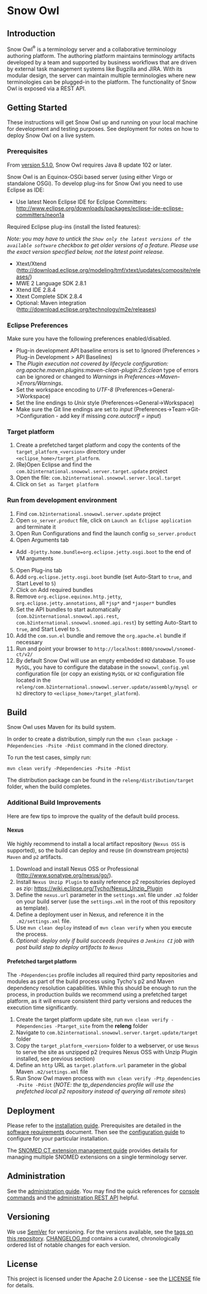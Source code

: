 # Snow Owl

## Introduction
Snow Owl<sup>®</sup> is a terminology server and a collaborative terminology authoring platform.  The authoring platform maintains terminology artifacts developed by a team and supported by business workflows that are driven by external task management systems like Bugzilla and JIRA.  With its modular design, the server can maintain multiple terminologies where new terminologies can be plugged-in to the platform.  The functionality of Snow Owl is exposed via a REST API.

## Getting Started

These instructions will get Snow Owl up and running on your local machine for development and testing purposes. See deployment for notes on how to deploy Snow Owl on a live system.

### Prerequisites

From [version 5.1.0](CHANGELOG.md#510), Snow Owl requires Java 8 update 102 or later.

Snow Owl is an Equinox-OSGi based server (using either Virgo or standalone OSGi). To develop plug-ins for Snow Owl you need to use Eclipse as IDE: 
* Use latest Neon Eclipse IDE for Eclipse Committers: http://www.eclipse.org/downloads/packages/eclipse-ide-eclipse-committers/neon1a

Required Eclipse plug-ins (install the listed features):

*Note: you may have to untick the `Show only the latest versions of the available software` checkbox to get older versions of a feature. Please use the exact version specified below, not the latest point release.*

* Xtext/Xtend (http://download.eclipse.org/modeling/tmf/xtext/updates/composite/releases/)
 * MWE 2 Language SDK 2.8.1
 * Xtend IDE 2.8.4
 * Xtext Complete SDK 2.8.4
* Optional: Maven integration (http://download.eclipse.org/technology/m2e/releases) 
 
### Eclipse Preferences

Make sure you have the following preferences enabled/disabled.
* Plug-in development API baseline errors is set to Ignored (Preferences > Plug-in Development > API Baselines)
* The *Plugin execution not covered by lifecycle configuration: org.apache.maven.plugins:maven-clean-plugin:2.5:clean* type of errors can be ignored or changed to *Warnings* in *Preferences->Maven->Errors/Warnings*.
* Set the workspace encoding to *UTF-8* (Preferences->General->Workspace)
* Set the line endings to *Unix* style (Preferences->General->Workspace)
* Make sure the Git line endings are set to *input* (Preferences->Team->Git->Configuration - add key if missing *core.autocrlf = input*)

### Target platform

1. Create a prefetched target platform and copy the contents of the `target_platform_<version>` directory under `<eclipse_home>/target_platform`.
2. (Re)Open Eclipse and find the `com.b2international.snowowl.server.target.update` project
3. Open the file: `com.b2international.snowowl.server.local.target`
4. Click on `Set as Target platform`

### Run from development environment

1. Find `com.b2international.snowowl.server.update` project
2. Open `so_server.product` file, click on `Launch an Eclipse application` and terminate it
3. Open Run Configurations and find the launch config `so_server.product`
4. Open Arguments tab
 * Add `-Djetty.home.bundle=org.eclipse.jetty.osgi.boot` to the end of VM arguments
5. Open Plug-ins tab
 1. Add `org.eclipse.jetty.osgi.boot` bundle (set Auto-Start to `true`, and Start Level to `5`)
 2. Click on Add required bundles
 3. Remove `org.eclipse.equinox.http.jetty`, `org.eclipse.jetty.annotations`, all `*jsp*` and `*jasper*` bundles
 4. Set the API bundles to start automatically (`com.b2international.snowowl.api.rest`, `com.b2international.snowowl.snomed.api.rest`) by setting Auto-Start to `true`, and Start Level to `5`.
 5. Add the `com.sun.el` bundle and remove the `org.apache.el` bundle if necessary
6. Run and point your browser to `http://localhost:8080/snowowl/snomed-ct/v2/`
7. By default Snow Owl will use an empty embedded `H2` database. To use `MySQL`, you have to configure the database in the `snowowl_config.yml` configuration file (or copy an existing `MySQL` or `H2` configuration file located in the `releng/com.b2international.snowowl.server.update/assembly/mysql or h2` directory to `<eclipse_home>/target_platform`).

## Build

Snow Owl uses Maven for its build system.

In order to create a distribution, simply run the `mvn clean package -Pdependencies -Psite -Pdist` command in the cloned directory.

To run the test cases, simply run:

    mvn clean verify -Pdependencies -Psite -Pdist

The distribution package can be found in the `releng/distribution/target` folder, when the build completes.

### Additional Build Improvements

Here are few tips to improve the quality of the default build process.

#### Nexus

We highly recommend to install a local artifact repository (`Nexus OSS` is supported), so the build can deploy and reuse (in downstream projects) `Maven` and `p2` artifacts.

1. Download and install Nexus OSS or Professional (http://www.sonatype.org/nexus/go/).
2. Install `Nexus Unzip Plugin` to easily reference p2 repositories deployed as zip: https://wiki.eclipse.org/Tycho/Nexus_Unzip_Plugin
3. Define the `nexus.url` parameter in the `settings.xml` file under `.m2` folder on your build server (use the `settings.xml` in the root of this repository as template).
4. Define a deployment user in Nexus, and reference it in the `.m2/settings.xml` file.
5. Use `mvn clean deploy` instead of `mvn clean verify` when you execute the process.
6. *Optional: deploy only if build succeeds (requires a `Jenkins CI` job with post build step to deploy artifacts to `Nexus`*

#### Prefetched target platform

The `-Pdependencies` profile includes all required third party repositories and modules as part of the build process using Tycho's p2 and Maven dependency resolution capabilities. 
While this should be enough to run the process, in production builds we recommend using a prefetched target platform, as it will ensure consistent third party versions and reduces the execution time significantly.

1. Create the target platform update site, run `mvn clean verify -Pdependencies -Ptarget_site` from the **releng** folder
2. Navigate to `com.b2international.snowowl.server.target.update/target` folder
3. Copy the `target_platform_<version>` folder to a webserver, or use `Nexus` to serve the site as unzipped p2 (requires Nexus OSS with Unzip Plugin installed, see previous section)
4. Define an `http` URL as `target.platform.url` parameter in the global Maven `.m2/settings.xml` file
5. Run Snow Owl maven process with `mvn clean verify -Ptp_dependencies -Psite -Pdist` (*NOTE: the tp_dependencies profile will use the prefetched local p2 repository instead of querying all remote sites*)

## Deployment

Please refer to the [installation guide](documentation/src/main/asciidoc/installation_guide.adoc). Prerequisites are detailed in the [software requirements](documentation/src/main/asciidoc/software_requirements.adoc) document. Then see the [configuration guide](documentation/src/main/asciidoc/configuration_guide.adoc) to configure for your particular installation.

The [SNOMED CT extension management guide](documentation/src/main/asciidoc/snomed_extension_management.adoc) provides details for managing multiple SNOMED extensions on a single terminology server.

## Administration

See the [administration guide](documentation/src/main/asciidoc/administration_guide.adoc). You may find the quick references for [console commands](documentation/src/main/asciidoc/administrative_console_reference.adoc) and the [administration REST API](documentation/src/main/asciidoc/administrative_rest_reference.adoc) helpful.

## Versioning

We use [SemVer](http://semver.org/) for versioning. For the versions available, see the [tags on this repository](https://github.com/b2ihealthcare/snow-owl/tags). [CHANGELOG.md](CHANGELOG.md) contains a curated, chronologically ordered list of notable changes for each version.

## License

This project is licensed under the Apache 2.0 License - see the [LICENSE](LICENSE) file for details.
